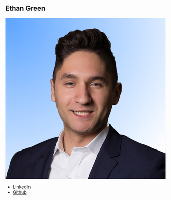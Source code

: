 Ethan Green
------------

![](photos/ethan-green.png)

* [LinkedIn](https://www.linkedin.com/in/ethanrgreen)
* [Github](https://github.com/ergreen)
